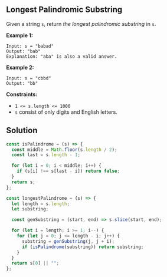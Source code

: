 ## Longest Palindromic Substring

Given a string `s`, return *the longest*  *palindromic* *substring* in `s`.

**Example 1:**

```
Input: s = "babad"
Output: "bab"
Explanation: "aba" is also a valid answer.
```

**Example 2:**

```
Input: s = "cbbd"
Output: "bb"
```

 

**Constraints:**

- `1 <= s.length <= 1000`
- `s` consist of only digits and English letters.



## Solution

```js
const isPalindrome = (s) => {
  const middle = Math.floor(s.length / 2);
  const last = s.length - 1;

  for (let i = 0; i < middle; i++) {
    if (s[i] !== s[last - i]) return false;
  }
  return s;
};

const longestPalindrome = (s) => {
  let length = s.length;
  let substring;

  const genSubstring = (start, end) => s.slice(start, end);

  for (let i = length; i >= 1; i--) {
    for (let j = 0; j <= length - i; j++) {
      substring = genSubstring(j, j + i);
      if (isPalindrome(substring)) return substring;
    }
  }
  return s[0] || "";
};
```

